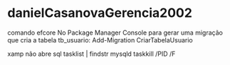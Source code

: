 # danielCasanovaGerencia2002



comando efcore
No Package Manager Console para gerar uma migração que cria a tabela tb_usuario:
Add-Migration CriarTabelaUsuario


xamp não abre sql
tasklist | findstr mysqld
taskkill /PID <PID> /F
